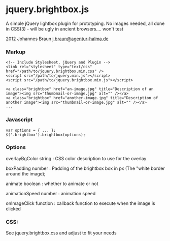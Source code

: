 # jquery.brightbox.js
 
A simple jQuery lightbox plugin for prototyping. No images needed, all done in CSS(3) - will be ugly in ancient browsers.... won't test
  
2012  Johannes Braun <j.braun@agentur-halma.de>
 
### Markup
~~~
<!-- Include Stylesheet, jQuery and Plugin -->
<link rel="stylesheet" type="text/css" href="/path/to/jquery.brightbox.min.css" />
<script src="/path/to/jquery.min.js"></script>
<script src="/path/to/jquery.brightbox.min.js"></script>

<a class="brightbox" href="an-image.jpg" title="Description of an image"><img src="thumbnail-or-image.jpg" alt="" /></a>
<a class="brightbox" href="another-image.jpg" title="Description of another image"><img src="thumbnail-or-image.jpg" alt="" /></a>
...
~~~

### Javascript
 
~~~
var options = { ... };
$('.brightbox').brightbox(options);
~~~
 
### Options

overlayBgColor string
	:	CSS color description to use for the overlay

boxPadding number
	:	Padding of the brightbox box in px (The "white border around the image);

animate boolean
	:	whether to animate or not

animationSpeed number
	: 	animation speed

onImageClick function
	:	callback function to execute when the image is clicked


### CSS:

See jquery.brightbox.css and adjust to fit your needs
